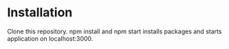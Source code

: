 # Installation
Clone this repository. npm install and npm start installs packages and starts application on localhost:3000.